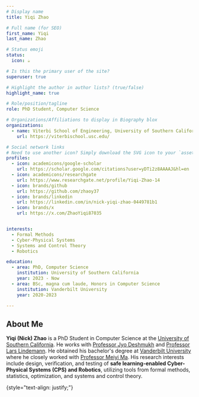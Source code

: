```yaml
---
# Display name
title: Yiqi Zhao

# Full name (for SEO)
first_name: Yiqi
last_name: Zhao

# Status emoji
status:
  icon: ☕️

# Is this the primary user of the site?
superuser: true

# Highlight the author in author lists? (true/false)
highlight_name: true

# Role/position/tagline
role: PhD Student, Computer Science

# Organizations/Affiliations to display in Biography blox
organizations:
  - name: Viterbi School of Engineering, University of Southern California
    url: https://viterbischool.usc.edu/

# Social network links
# Need to use another icon? Simply download the SVG icon to your `assets/media/icons/` folder.
profiles:
  - icon: academicons/google-scholar
    url: https://scholar.google.com/citations?user=yDTi2z8AAAAJ&hl=en
  - icon: academicons/researchgate
    url: https://www.researchgate.net/profile/Yiqi-Zhao-14
  - icon: brands/github
    url: https://github.com/zhaoy37
  - icon: brands/linkedin
    url: https://linkedin.com/in/nick-yiqi-zhao-0449781b1
  - icon: brands/x
    url: https://x.com/ZhaoYiqi87035


interests:
  - Formal Methods
  - Cyber-Physical Systems
  - Systems and Control Theory
  - Robotics

education:
  - area: PhD, Computer Science
    institution: University of Southern California
    year: 2023 - Now
  - area: BSc, magna cum laude, Honors in Computer Science
    institution: Vanderbilt University
    year: 2020-2023

---
```


## About Me


<b>Yiqi (Nick) Zhao</b> is a PhD Student in Computer Science at the <a href = 'https://viterbischool.usc.edu/'>University of Southern California</a>. He works with <a href = "https://jdeshmukh.github.io/">Professor Jyo Deshmukh</a> and <a href = "https://sites.google.com/view/larslindemann/main-page">Professor Lars Lindemann</a>. He obtained his bachelor's degree at <a href = 'https://engineering.vanderbilt.edu/cs/'>Vanderbilt University</a> where he closely worked with  <a href = "https://meiyima.github.io/">Professor Meiyi Ma</a>. His research interests include design, verification, and testing of <b>safe learning-enabled Cyber-Physical Systems (CPS) and Robotics</b>, utilizing tools from formal methods, statistics, optimization, and systems and control theory.

{style="text-align: justify;"}